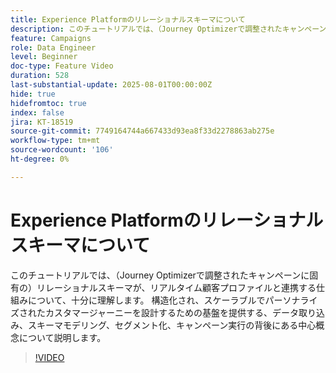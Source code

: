 ```yaml
---
title: Experience Platformのリレーショナルスキーマについて
description: このチュートリアルでは、（Journey Optimizerで調整されたキャンペーンに固有の）リレーショナルスキーマが、リアルタイム顧客プロファイルと連携する仕組みについて、十分に理解します。 構造化され、スケーラブルでパーソナライズされたカスタマージャーニーを設計するための基盤を提供する、データ取り込み、スキーマモデリング、セグメント化、キャンペーン実行の背後にある中心概念について説明します。
feature: Campaigns
role: Data Engineer
level: Beginner
doc-type: Feature Video
duration: 528
last-substantial-update: 2025-08-01T00:00:00Z
hide: true
hidefromtoc: true
index: false
jira: KT-18519
source-git-commit: 7749164744a667433d93ea8f33d2278863ab275e
workflow-type: tm+mt
source-wordcount: '106'
ht-degree: 0%

---
```



# Experience Platformのリレーショナルスキーマについて

このチュートリアルでは、（Journey Optimizerで調整されたキャンペーンに固有の）リレーショナルスキーマが、リアルタイム顧客プロファイルと連携する仕組みについて、十分に理解します。 構造化され、スケーラブルでパーソナライズされたカスタマージャーニーを設計するための基盤を提供する、データ取り込み、スキーマモデリング、セグメント化、キャンペーン実行の背後にある中心概念について説明します。

>[!VIDEO](https://video.tv.adobe.com/v/3470215/?learn=on&enablevpops&captions=jpn)
